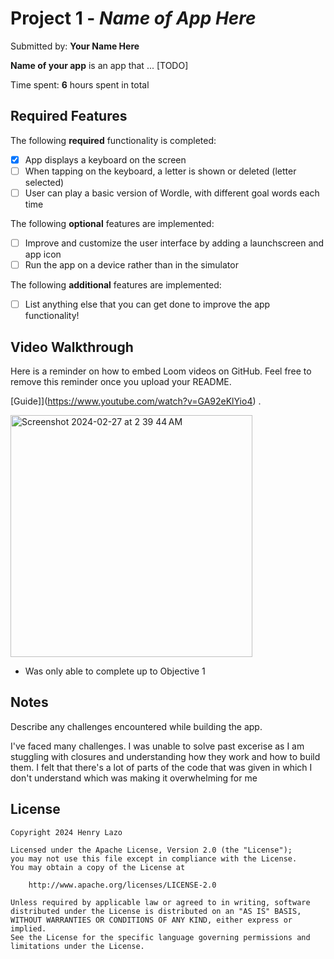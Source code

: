 # Project 1 - *Name of App Here*

Submitted by: **Your Name Here**

**Name of your app** is an app that ... [TODO] 

Time spent: **6** hours spent in total

## Required Features

The following **required** functionality is completed:

- [X] App displays a keyboard on the screen
- [ ] When tapping on the keyboard, a letter is shown or deleted (letter selected)
- [ ] User can play a basic version of Wordle, with different goal words each time

The following **optional** features are implemented:

- [ ] Improve and customize the user interface by adding a launchscreen and app icon
- [ ] Run the app on a device rather than in the simulator

The following **additional** features are implemented:

- [ ] List anything else that you can get done to improve the app functionality!

## Video Walkthrough

Here is a reminder on how to embed Loom videos on GitHub. Feel free to remove this reminder once you upload your README. 

[Guide]](https://www.youtube.com/watch?v=GA92eKlYio4) .

<img width="387" alt="Screenshot 2024-02-27 at 2 39 44 AM" src="https://github.com/lazo433/CodePath-Wordle/assets/114626162/2069ebee-03df-4278-95ad-a16e4c2ddd4c">

- Was only able to complete up to Objective 1



## Notes

Describe any challenges encountered while building the app.

I've faced many challenges. I was unable to solve past excerise as I am stuggling with closures and understanding how they work and how to build them.
I felt that there's a lot of parts of the code that was given in which I don't understand which was making it overwhelming for me

## License

    Copyright 2024 Henry Lazo

    Licensed under the Apache License, Version 2.0 (the "License");
    you may not use this file except in compliance with the License.
    You may obtain a copy of the License at

        http://www.apache.org/licenses/LICENSE-2.0

    Unless required by applicable law or agreed to in writing, software
    distributed under the License is distributed on an "AS IS" BASIS,
    WITHOUT WARRANTIES OR CONDITIONS OF ANY KIND, either express or implied.
    See the License for the specific language governing permissions and
    limitations under the License.
